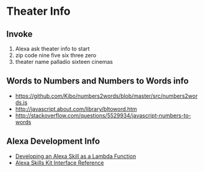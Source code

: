 # Theater Info

## Invoke

1. Alexa ask theater info to start
1. zip code nine five six three zero
1. theater name palladio sixteen cinemas

## Words to Numbers and Numbers to Words info

* https://github.com/Kibo/numbers2words/blob/master/src/numbers2words.js
* http://javascript.about.com/library/bltoword.htm
* http://stackoverflow.com/questions/5529934/javascript-numbers-to-words

## Alexa Development Info

* [Developing an Alexa Skill as a Lambda Function](https://developer.amazon.com/public/solutions/alexa/alexa-skills-kit/docs/developing-an-alexa-skill-as-a-lambda-function)
* [Alexa Skills Kit Interface Reference](https://developer.amazon.com/public/solutions/alexa/alexa-skills-kit/docs/alexa-skills-kit-interface-reference)